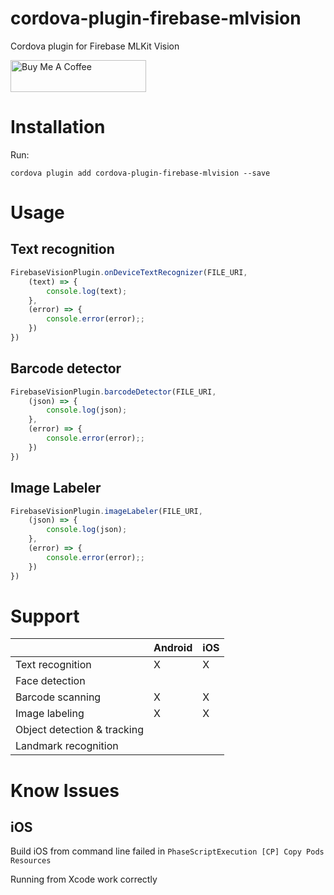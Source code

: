 cordova-plugin-firebase-mlvision
========================

Cordova plugin for Firebase MLKit Vision

<a href="https://www.buymeacoffee.com/alon22" target="_blank"><img src="https://cdn.buymeacoffee.com/buttons/default-orange.png" alt="Buy Me A Coffee" style="height: 51px !important;width: 217px !important;" ></a>

# Installation
Run:
```
cordova plugin add cordova-plugin-firebase-mlvision --save
```

# Usage
## Text recognition

```js
FirebaseVisionPlugin.onDeviceTextRecognizer(FILE_URI,
    (text) => {
        console.log(text);
    },
    (error) => {
        console.error(error);;
    })
})
```

## Barcode detector
```js
FirebaseVisionPlugin.barcodeDetector(FILE_URI,
    (json) => {
        console.log(json);
    },
    (error) => {
        console.error(error);;
    })
})
```

## Image Labeler
```js
FirebaseVisionPlugin.imageLabeler(FILE_URI,
    (json) => {
        console.log(json);
    },
    (error) => {
        console.error(error);;
    })
})
```

# Support
|   |Android|iOS|
|---|---|---|
|Text recognition|X|X|
|Face detection| | |
|Barcode scanning|X|X|
|Image labeling|X|X|
|Object detection & tracking| | |
|Landmark recognition| | |

# Know Issues
## iOS
Build iOS from command line failed in
`PhaseScriptExecution [CP] Copy Pods Resources`

Running from Xcode work correctly
